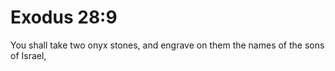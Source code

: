 # Exodus 28:9

You shall take two onyx stones, and engrave on them the names of the sons of Israel,
